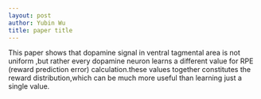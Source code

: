 ```yaml
---
layout: post
author: Yubin Wu
title: paper title
---
```


This paper shows that dopamine signal in ventral tagmental area is not uniform ,but rather every dopamine neuron learns a different value for RPE (reward prediction error) calculation.these values together constitutes the reward distribution,which can be much more useful than learning just a single value. 